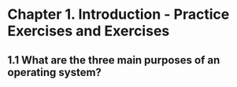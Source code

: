 # Chapter 1. Introduction - Practice Exercises and Exercises

## 1.1 What are the three main purposes of an operating system?

